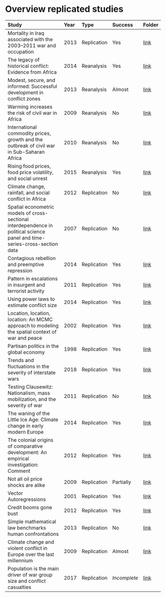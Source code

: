 # Overview replicated studies

| Study | Year | Type | Success | Folder |
| :---- | :--- | :--- | :----- | :----- |
| Mortality in Iraq associated with the 2003–2011 war and occupation | 2013 | Replication | Yes | [link]((https://github.com/CommonEconomist/replications/tree/master/hagopian-et-al)) |
| The legacy of historical conflict: Evidence from Africa | 2014 | Reanalysis | Yes | [link](https://github.com/CommonEconomist/replications/tree/master/besley-reynal-querol) |
| Modest, secure, and informed: Successful development in conflict zones | 2013 | Reanalysis | Almost | [link]((https://github.com/CommonEconomist/replications/tree/master/berman-et-al)) |
| Warming increases the risk of civil war in Africa | 2009 | Reanalysis | No | [link](https://github.com/CommonEconomist/replications/tree/master/burke-et-al) |
| International commodity prices, growth and the outbreak of civil war in Sub-Saharan Africa | 2010 | Reanalysis | No | [link](https://github.com/CommonEconomist/replications/tree/master/bruckner-ciccone) |
| Rising food prices, food price volatility, and social unrest | 2015 | Reanalysis | Yes | [link](https://github.com/CommonEconomist/replications/tree/master/bellemare) |
| Climate change, rainfall, and social conflict in Africa | 2012 | Replication | No | [link](https://github.com/CommonEconomist/replications/tree/master/hendrix-salehyan) |
| Spatial econometric models of cross-sectional interdependence in political science panel and time-series-cross-section data | 2007 | Replication | No | [link](https://github.com/CommonEconomist/replications/tree/master/franzese-hays) |
| Contagious rebellion and preemptive repression | 2014 | Replication | Yes | [link](https://github.com/CommonEconomist/replications/tree/master/danneman-ritter) |
| Pattern in escalations in insurgent and terrorist activity | 2011 | Replication | Yes | [link](https://github.com/CommonEconomist/replications/tree/master/johnson-et-al) |
| Using power laws to estimate conflict size | 2014 | Replication | Yes | [link](https://github.com/CommonEconomist/replications/tree/master/friedman) |
| Location, location, location: An MCMC approach to modeling the spatial context of war and peace| 2002 | Replication | Yes | [link](https://github.com/CommonEconomist/replications/tree/master/ward-gleditsch) |
| Partisan politics in the global economy | 1998 | Replication | Yes |[link](https://github.com/CommonEconomist/replications/tree/master/garrett)|
| Trends and fluctuations in the severity of interstate wars | 2018 | Replication | Yes | [link](https://github.com/CommonEconomist/replications/tree/master/clauset) |
| Testing Clausewitz: Nationalism, mass mobilization, and the severity of war | 2011 | Replication | No | [link](https://github.com/CommonEconomist/replications/tree/master/cederman-et-al) |
| The waning of the Little Ice Age: Climate change in early modern Europe | 2014 | Replication | Yes | [link](https://github.com/CommonEconomist/replications/tree/master/kelly-o-grada) |
| The colonial origins of comparative development: An empirical investigation: Comment | 2012 | Replication | Yes | [link](https://github.com/CommonEconomist/replications/tree/master/albouy)|
| Not all oil price shocks are alike | 2009 | Replication | Partially | [link](https://github.com/CommonEconomist/replications/tree/master/kilian) |
| Vector Autoregressions | 2001 | Replication | Yes | [link](https://github.com/CommonEconomist/replications/tree/master/stock-watson) |
| Credit booms gone bust | 2012 | Replication | Yes | [link](https://github.com/CommonEconomist/replications/tree/master/schularick-taylor) |
| Simple mathematical law benchmarks human confrontations | 2013 | Replication | No | [link](https://github.com/CommonEconomist/replications/tree/master/johnson-et-al2) |
| Climate change and violent conflict in Europe over the last millennium | 2009 | Replication | Almost | [link](https://github.com/CommonEconomist/replications/tree/master/tol-wagner) |
| Population is the main driver of war group size and conflict casualties | 2017 | Replication | *Incomplete* | [link](https://github.com/CommonEconomist/replications/tree/master/oka-et-al)|

